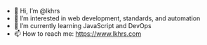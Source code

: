 - 👋 Hi, I’m @lkhrs
- 👀 I’m interested in web development, standards, and automation
- 🌱 I’m currently learning JavaScript and DevOps
- 📫 How to reach me: https://www.lkhrs.com

<!---
lkhrs/lkhrs is a ✨ special ✨ repository because its `README.md` (this file) appears on your GitHub profile.
You can click the Preview link to take a look at your changes.
--->
